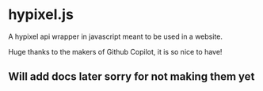 # hypixel.js
A hypixel api wrapper in javascript meant to be used in a website.

Huge thanks to the makers of Github Copilot, it is so nice to have!

## Will add docs later sorry for not making them yet
